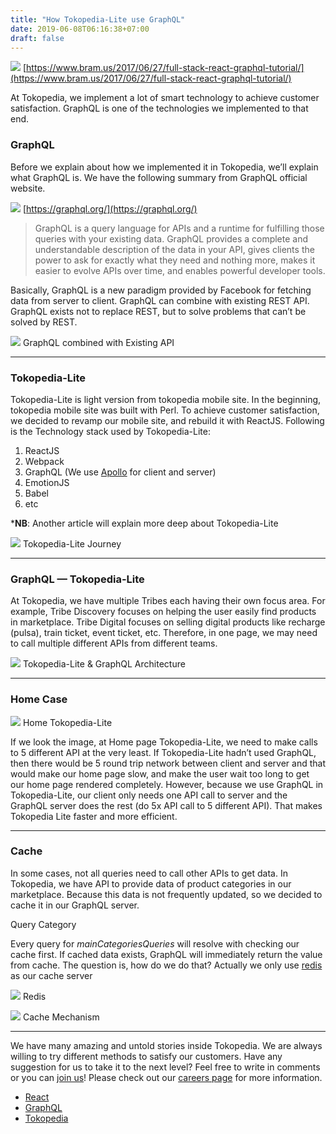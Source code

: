 ```yaml
---
title: "How Tokopedia-Lite use GraphQL"
date: 2019-06-08T06:16:38+07:00
draft: false
---
```


![](https://cdn-images-1.medium.com/max/1600/1*RXwEHBw0ho2QdvJDPXYfrQ.png)
<span class="figcaption_hack">[https://www.bram.us/2017/06/27/full-stack-react-graphql-tutorial/](https://www.bram.us/2017/06/27/full-stack-react-graphql-tutorial/)</span>

At Tokopedia, we implement a lot of smart technology to achieve customer
satisfaction. GraphQL is one of the technologies we implemented to that end.

### **GraphQL**

Before we explain about how we implemented it in Tokopedia, we’ll explain what
GraphQL is. We have the following summary from GraphQL official website.

![](https://cdn-images-1.medium.com/max/2400/1*LLRdzY68HCRen0CcXEUAAQ.png)
<span class="figcaption_hack">[https://graphql.org/](https://graphql.org/)</span>

> GraphQL is a query language for APIs and a runtime for fulfilling those queries
> with your existing data. GraphQL provides a complete and understandable
description of the data in your API, gives clients the power to ask for exactly
what they need and nothing more, makes it easier to evolve APIs over time, and
enables powerful developer tools.

Basically, GraphQL is a new paradigm provided by Facebook for fetching data from
server to client. GraphQL can combine with existing REST API. GraphQL exists not
to replace REST, but to solve problems that can’t be solved by REST.

![](https://cdn-images-1.medium.com/max/1600/1*EvOapsUz4cmXMIWgTHsTyQ.png)
<span class="figcaption_hack">GraphQL combined with Existing API</span>

*****

### **Tokopedia-Lite**

Tokopedia-Lite is light version from tokopedia mobile site. In the beginning,
tokopedia mobile site was built with Perl. To achieve customer satisfaction, we
decided to revamp our mobile site, and rebuild it with ReactJS. Following is the
Technology stack used by Tokopedia-Lite:

1.  ReactJS
1.  Webpack
1.  GraphQL (We use [Apollo](https://www.apollographql.com/) for client and server)
1.  EmotionJS
1.  Babel
1.  etc

***NB**: Another article will explain more deep about Tokopedia-Lite

![](https://cdn-images-1.medium.com/max/1600/1*yvxAy82JOYbyNGefj1v01Q.png)
<span class="figcaption_hack">Tokopedia-Lite Journey</span>

*****

### **GraphQL — Tokopedia-Lite**

At Tokopedia, we have multiple Tribes each having their own focus area. For
example, Tribe Discovery focuses on helping the user easily find products in
marketplace. Tribe Digital focuses on selling digital products like recharge
(pulsa), train ticket, event ticket, etc. Therefore, in one page, we may need to
call multiple different APIs from different teams.

![](https://cdn-images-1.medium.com/max/1600/0*p9hMktoHzz5FGbwp.)
<span class="figcaption_hack">Tokopedia-Lite & GraphQL Architecture</span>

*****

### **Home Case**

![](https://cdn-images-1.medium.com/max/1600/1*xqULPbGkGEALfrkhJc5Mpg.png)
<span class="figcaption_hack">Home Tokopedia-Lite</span>

If we look the image, at Home page Tokopedia-Lite, we need to make calls to 5
different API at the very least. If Tokopedia-Lite hadn’t used GraphQL, then
there would be 5 round trip network between client and server and that would
make our home page slow, and make the user wait too long to get our home page
rendered completely. However, because we use GraphQL in Tokopedia-Lite, our
client only needs one API call to server and the GraphQL server does the rest
(do 5x API call to 5 different API). That makes Tokopedia Lite faster and more
efficient.

*****

### Cache

In some cases, not all queries need to call other APIs to get data. In
Tokopedia, we have API to provide data of product categories in our marketplace.
Because this data is not frequently updated, so we decided to cache it in our
GraphQL server.

<span class="figcaption_hack">Query Category</span>

Every query for *mainCategoriesQueries* will resolve with checking our cache
first. If cached data exists, GraphQL will immediately return the value from
cache. The question is, how do we do that? Actually we only use
[redis](https://redis.io/) as our cache server

![](https://cdn-images-1.medium.com/max/1600/1*i1d88Q8NNrRv6kjf7Ssw4g.png)
<span class="figcaption_hack">Redis</span>

![](https://cdn-images-1.medium.com/max/1600/1*N51cfUvAoePGy_moJoZbhQ.jpeg)
<span class="figcaption_hack">Cache Mechanism</span>

*****

We have many amazing and untold stories inside Tokopedia. We are always willing
to try different methods to satisfy our customers. Have any suggestion for us to
take it to the next level? Feel free to write in comments or you can [join
us](http://tokopedia.com/careers)! Please check out our [careers
page](http://tokopedia.com/careers) for more information.

* [React](https://medium.com/tag/react?source=post)
* [GraphQL](https://medium.com/tag/graphql?source=post)
* [Tokopedia](https://medium.com/tag/tokopedia?source=post)